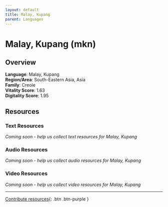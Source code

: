 ```yaml
---
layout: default
title: Malay, Kupang
parent: Languages
---
```


# Malay, Kupang (mkn)

## Overview

**Language**: Malay, Kupang  
**Region/Area**: South-Eastern Asia, Asia  
**Family**: Creole  
**Vitality Score**: 1.63  
**Digitality Score**: 1.95  

## Resources

### Text Resources
*Coming soon - help us collect text resources for Malay, Kupang*

### Audio Resources
*Coming soon - help us collect audio resources for Malay, Kupang*

### Video Resources
*Coming soon - help us collect video resources for Malay, Kupang*

---

[Contribute resources](https://fairtrain.github.io/){: .btn .btn-purple }
